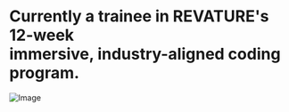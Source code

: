 # Currently a trainee in REVATURE's 12-week <br> immersive, industry-aligned coding program. 

![Image](https://media2.giphy.com/media/QNFhOolVeCzPQ2Mx85/giphy.gif)
